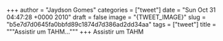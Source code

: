 
+++
author = "Jaydson Gomes"
categories = ["tweet"]
date = "Sun Oct 31 04:47:28 +0000 2010"
draft = false
image = "{TWEET_IMAGE}"
slug = "b5e7d7d0645fa0bbfd89c1874d7d386ad2dd34aa"
tags = ["tweet"]
title = """Assistir um TAHM..."""
+++
Assistir um TAHM
